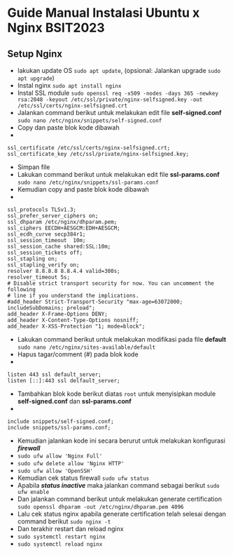 
# Guide Manual Instalasi Ubuntu x Nginx BSIT2023

## Setup Nginx
- lakukan update OS `sudo apt update`, (opsional: Jalankan upgrade `sudo apt upgrade`)
- Instal nginx `sudo apt install nginx`
- Instal SSL module `sudo openssl req -x509 -nodes -days 365 -newkey rsa:2048 -keyout /etc/ssl/private/nginx-selfsigned.key -out /etc/ssl/certs/nginx-selfsigned.crt`
- Jalankan command berikut untuk melakukan edit file **self-signed.conf** `sudo nano /etc/nginx/snippets/self-signed.conf`
- Copy dan paste blok kode dibawah
- 

    ssl_certificate /etc/ssl/certs/nginx-selfsigned.crt;
    ssl_certificate_key /etc/ssl/private/nginx-selfsigned.key;

- Simpan file
- Lakukan command berikut untuk melakukan edit file **ssl-params.conf** `sudo nano /etc/nginx/snippets/ssl-params.conf`
- Kemudian copy and paste blok kode dibawah
- 

	ssl_protocols TLSv1.3;
	ssl_prefer_server_ciphers on;
	ssl_dhparam /etc/nginx/dhparam.pem; 
	ssl_ciphers EECDH+AESGCM:EDH+AESGCM;
	ssl_ecdh_curve secp384r1;
	ssl_session_timeout  10m;
	ssl_session_cache shared:SSL:10m;
	ssl_session_tickets off;
	ssl_stapling on;
	ssl_stapling_verify on;
	resolver 8.8.8.8 8.8.4.4 valid=300s;
	resolver_timeout 5s;
	# Disable strict transport security for now. You can uncomment the following
	# line if you understand the implications.
	#add_header Strict-Transport-Security "max-age=63072000; includeSubDomains; preload";
	add_header X-Frame-Options DENY;
	add_header X-Content-Type-Options nosniff;
	add_header X-XSS-Protection "1; mode=block";

- Lakukan command berikut untuk melakukan modifikasi pada file **default** `sudo nano /etc/nginx/sites-available/default`
- Hapus tagar/comment (#) pada blok kode
- 

    listen 443 ssl default_server;
    listen [::]:443 ssl delfault_server;
- Tambahkan blok kode berikut diatas `root` untuk menyisipkan module **self-signed.conf** dan **ssl-params.conf**
- 

    include snippets/self-signed.conf;
    include snippets/ssl-params.conf;

- Kemudian jalankan kode ini secara berurut untuk melakukan konfigurasi ***firewall***
- `sudo ufw allow 'Nginx Full'`
- `sudo ufw delete allow 'Nginx HTTP'`
- `sudo ufw allow 'OpenSSH'`
- Kemudian cek status firewall `sudo ufw status`
- Apabila ***status inactive*** maka jalankan command sebagai berikut `sudo ufw enable` 
- Dan jalankan command berikut untuk melakukan generate certification `sudo openssl dhparam -out /etc/nginx/dhparam.pem 4096`
- Lalu cek status nginx apabila generate certification telah selesai dengan command berikut `sudo nginx -t`
- Dan terakhir restart dan reload nginx 
- `sudo systemctl restart nginx`
- `sudo systemctl reload nginx`
